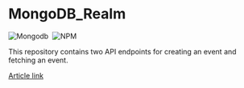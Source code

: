 # MongoDB_Realm

![Mongodb](https://img.shields.io/badge/MongoDB-4EA94B?style=for-the-badge&logo=mongodb&logoColor=white)&nbsp;
![NPM](https://img.shields.io/badge/npm-CB3837?style=for-the-badge&logo=npm&logoColor=white)&nbsp;

This repository contains two API endpoints for creating an event and fetching an event.  

[Article link](https://duttaaniruddha31.medium.com/mongodb-realm-functions-55c9779a7d0a)
